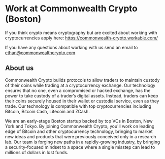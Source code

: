 # Work at Commonwealth Crypto (Boston)

If you think crypto means cryptography but are excited about working with cryptocurrencies apply here:
https://commonwealth-crypto.workable.com/

If you have any questions about working with us send an email to ethan@commonwealthcrypto.com

## About us

Commonwealth Crypto builds protocols to allow traders to maintain custody of their coins while trading at a cryptocurrency exchange. Our technology ensures that no one, even a compromised or hacked exchange, has the power to take custody of a trader’s digital assets. Instead, traders can keep their coins securely housed in their wallet or custodial service, even as they trade. Our technology is compatible with top cryptocurrencies including Bitcoin, Bitcoin Cash, Litecoin and ZCash.

We are an early-stage Boston startup backed by top VCs in Boston, New York and Tokyo. By joining Commonwealth Crypto, you'll work on leading edge of Bitcoin and other cryptocurrency technology, bringing to market new ideas and products that were previously conceived only in a research lab. Our team is forging new paths in a rapidly-growing industry, by bringing a security-focused mindset to a space where a single misstep can lead to millions of dollars in lost funds.

